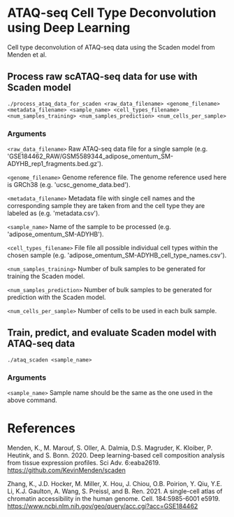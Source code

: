 # ATAQ-seq Cell Type Deconvolution using Deep Learning
Cell type deconvolution of ATAQ-seq data using the Scaden model from Menden et al.

## Process raw scATAQ-seq data for use with Scaden model
`./process_ataq_data_for_scaden <raw_data_filename> <genome_filename> <metadata_filename> <sample_name> <cell_types_filename> <num_samples_training> <num_samples_prediction> <num_cells_per_sample>`

### Arguments
`<raw_data_filename>`
Raw ATAQ-seq data file for a single sample (e.g. 'GSE184462_RAW/GSM5589344_adipose_omentum_SM-ADYHB_rep1_fragments.bed.gz').

`<genome_filename>` 
Genome reference file. The genome reference used here is GRCh38 (e.g. 'ucsc_genome_data.bed').

`<metadata_filename>`
Metadata file with single cell names and the corresponding sample they are taken from and the cell type they are labeled as (e.g. 'metadata.csv').

`<sample_name>` 
Name of the sample to be processed (e.g. 'adipose_omentum_SM-ADYHB').

`<cell_types_filename>` 
File file all possible individual cell types within the chosen sample (e.g. 'adipose_omentum_SM-ADYHB_cell_type_names.csv').

`<num_samples_training>` 
Number of bulk samples to be generated for training the Scaden model.

`<num_samples_prediction>` 
Number of bulk samples to be generated for prediction with the Scaden model.

`<num_cells_per_sample>`
Number of cells to be used in each bulk sample.

## Train, predict, and evaluate Scaden model with ATAQ-seq data
`./ataq_scaden <sample_name>`

### Arguments
`<sample_name>`
Sample name should be the same as the one used in the above command.

# References
Menden, K., M. Marouf, S. Oller, A. Dalmia, D.S. Magruder, K. Kloiber, P. Heutink, and S. Bonn. 2020. Deep learning-based cell composition analysis from tissue expression profiles. Sci Adv. 6:eaba2619. 
https://github.com/KevinMenden/scaden

Zhang, K., J.D. Hocker, M. Miller, X. Hou, J. Chiou, O.B. Poirion, Y. Qiu, Y.E. Li, K.J. Gaulton, A. Wang, S. Preissl, and B. Ren. 2021. A single-cell atlas of chromatin accessibility in the human genome. Cell. 184:5985-6001 e5919. https://www.ncbi.nlm.nih.gov/geo/query/acc.cgi?acc=GSE184462
